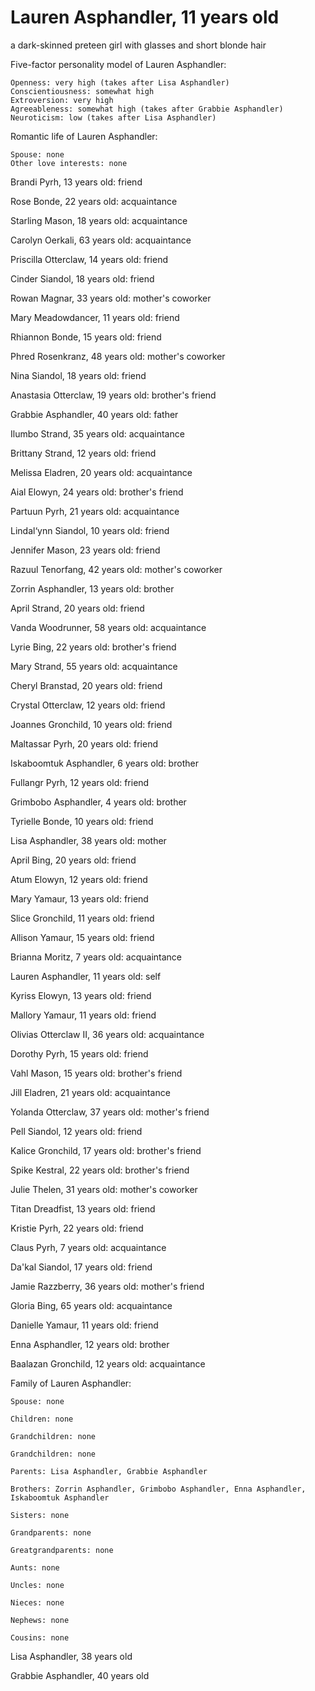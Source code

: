 # Lauren Asphandler, 11 years old
a dark-skinned preteen girl with glasses and short blonde hair

Five-factor personality model of Lauren Asphandler:

	Openness: very high (takes after Lisa Asphandler)
	Conscientiousness: somewhat high
	Extroversion: very high
	Agreeableness: somewhat high (takes after Grabbie Asphandler)
	Neuroticism: low (takes after Lisa Asphandler)


Romantic life of Lauren Asphandler:

	Spouse: none
	Other love interests: none

Brandi Pyrh, 13 years old: friend

Rose Bonde, 22 years old: acquaintance

Starling Mason, 18 years old: acquaintance

Carolyn Oerkali, 63 years old: acquaintance

Priscilla Otterclaw, 14 years old: friend

Cinder Siandol, 18 years old: friend

Rowan Magnar, 33 years old: mother's coworker

Mary Meadowdancer, 11 years old: friend

Rhiannon Bonde, 15 years old: friend

Phred Rosenkranz, 48 years old: mother's coworker

Nina Siandol, 18 years old: friend

Anastasia Otterclaw, 19 years old: brother's friend

Grabbie Asphandler, 40 years old: father

Ilumbo Strand, 35 years old: acquaintance

Brittany Strand, 12 years old: friend

Melissa Eladren, 20 years old: acquaintance

Aial Elowyn, 24 years old: brother's friend

Partuun Pyrh, 21 years old: acquaintance

Lindal‘ynn Siandol, 10 years old: friend

Jennifer Mason, 23 years old: friend

Razuul Tenorfang, 42 years old: mother's coworker

Zorrin Asphandler, 13 years old: brother

April Strand, 20 years old: friend

Vanda Woodrunner, 58 years old: acquaintance

Lyrie Bing, 22 years old: brother's friend

Mary Strand, 55 years old: acquaintance

Cheryl Branstad, 20 years old: friend

Crystal Otterclaw, 12 years old: friend

Joannes Gronchild, 10 years old: friend

Maltassar Pyrh, 20 years old: friend

Iskaboomtuk Asphandler, 6 years old: brother

Fullangr Pyrh, 12 years old: friend

Grimbobo Asphandler, 4 years old: brother

Tyrielle Bonde, 10 years old: friend

Lisa Asphandler, 38 years old: mother

April Bing, 20 years old: friend

Atum Elowyn, 12 years old: friend

Mary Yamaur, 13 years old: friend

Slice Gronchild, 11 years old: friend

Allison Yamaur, 15 years old: friend

Brianna Moritz, 7 years old: acquaintance

Lauren Asphandler, 11 years old: self

Kyriss Elowyn, 13 years old: friend

Mallory Yamaur, 11 years old: friend

Olivias Otterclaw II, 36 years old: acquaintance

Dorothy Pyrh, 15 years old: friend

Vahl Mason, 15 years old: brother's friend

Jill Eladren, 21 years old: acquaintance

Yolanda Otterclaw, 37 years old: mother's friend

Pell Siandol, 12 years old: friend

Kalice Gronchild, 17 years old: brother's friend

Spike Kestral, 22 years old: brother's friend

Julie Thelen, 31 years old: mother's coworker

Titan Dreadfist, 13 years old: friend

Kristie Pyrh, 22 years old: friend

Claus Pyrh, 7 years old: acquaintance

Da'kal Siandol, 17 years old: friend

Jamie Razzberry, 36 years old: mother's friend

Gloria Bing, 65 years old: acquaintance

Danielle Yamaur, 11 years old: friend

Enna Asphandler, 12 years old: brother

Baalazan Gronchild, 12 years old: acquaintance


Family of Lauren Asphandler:

	Spouse: none

	Children: none

	Grandchildren: none

	Grandchildren: none

	Parents: Lisa Asphandler, Grabbie Asphandler

	Brothers: Zorrin Asphandler, Grimbobo Asphandler, Enna Asphandler, Iskaboomtuk Asphandler

	Sisters: none

	Grandparents: none

	Greatgrandparents: none

	Aunts: none

	Uncles: none

	Nieces: none

	Nephews: none

	Cousins: none

Lisa Asphandler, 38 years old

Grabbie Asphandler, 40 years old

